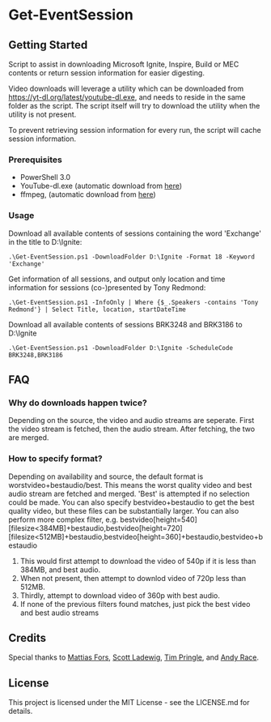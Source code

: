 # Get-EventSession

## Getting Started

Script to assist in downloading Microsoft Ignite, Inspire, Build or MEC contents or return 
session information for easier digesting. 

Video downloads will leverage a utility which can be downloaded
from https://yt-dl.org/latest/youtube-dl.exe, and needs to reside in the same folder
as the script. The script itself will try to download the utility when the utility is not present.

To prevent retrieving session information for every run, the script will cache session information.

### Prerequisites

* PowerShell 3.0
* YouTube-dl.exe (automatic download from [here](https://yt-dl.org))
* ffmpeg, (automatic download from [here](https://ffmpeg.zeranoe.com/builds/win32/static/ffmpeg-latest-win32-static.zip)) 

### Usage

Download all available contents of sessions containing the word 'Exchange' in the title to D:\Ignite:
```
.\Get-EventSession.ps1 -DownloadFolder D:\Ignite -Format 18 -Keyword 'Exchange'
```

Get information of all sessions, and output only location and time information for sessions (co-)presented by Tony Redmond:
```
.\Get-EventSession.ps1 -InfoOnly | Where {$_.Speakers -contains 'Tony Redmond'} | Select Title, location, startDateTime
```

Download all available contents of sessions BRK3248 and BRK3186 to D:\Ignite
```
.\Get-EventSession.ps1 -DownloadFolder D:\Ignite -ScheduleCode BRK3248,BRK3186
```

## FAQ

### Why do downloads happen twice?
Depending on the source, the video and audio streams are seperate. First the video stream is fetched, then the audio stream.
After fetching, the two are merged.

### How to specify format?
Depending on availability and source, the default format is worstvideo+bestaudio/best. This means the worst quality video and best audio 
stream are fetched and merged. 'Best' is attempted if no selection could be made. You can also specify bestvideo+bestaudio to get the best 
quality video, but these files can be substantially larger. You can also perform more complex filter, e.g.
bestvideo[height=540][filesize<384MB]+bestaudio,bestvideo[height=720][filesize<512MB]+bestaudio,bestvideo[height=360]+bestaudio,bestvideo+bestaudio
1) This would first attempt to download the video of 540p if it is less than 384MB, and best audio.
2) When not present, then attempt to downlod video of 720p less than 512MB.
3) Thirdly, attempt to download video of 360p with best audio.
4) If none of the previous filters found matches, just pick the best video and best audio streams

## Credits

Special thanks to [Mattias Fors](http://deploywindows.info), [Scott Ladewig](http://ladewig.com), [Tim Pringle](http://www.powershell.amsterdam), and [Andy Race](https://github.com/AndyRace).

## License

This project is licensed under the MIT License - see the LICENSE.md for details.

 
